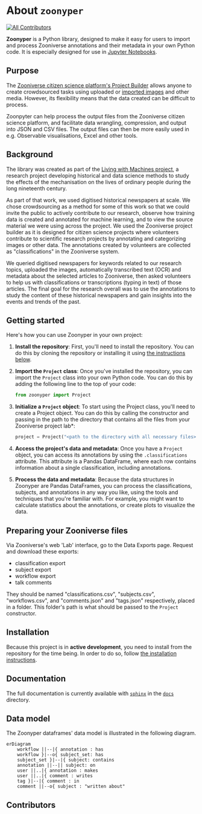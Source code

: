 # About `zoonyper`

[![All Contributors](https://img.shields.io/github/all-contributors/Living-with-machines/zoonyper?color=ee8449&style=flat-square)](#contributors)

**Zoonyper** is a Python library, designed to make it easy for users to import and process Zooniverse annotations and their metadata in your own Python code. It is especially designed for use in [Jupyter Notebooks](https://jupyter.org/).

## Purpose
The [Zooniverse citizen science platform's Project Builder](https://www.zooniverse.org/lab) allows anyone to create crowdsourced tasks using uploaded or [imported images](https://blogs.bl.uk/digital-scholarship/2022/04/importing-images-into-zooniverse-with-a-iiif-manifest-introducing-an-experimental-feature.html) and other media. However, its flexibility means that the data created can be difficult to process.

Zoonpyter can help process the output files from the Zooniverse citizen science platform, and facilitate data wrangling, compression, and output into JSON and CSV files. The output files can then be more easily used in e.g. Observable visualisations, Excel and other tools.

## Background

The library was created as part of the [Living with Machines project](https://livingwithmachines.ac.uk), a research project developing historical and data science methods to study the effects of the mechanisation on the lives of ordinary people during the long nineteenth century. 

As part of that work, we used digitised historical newspapers at scale. We chose crowdsourcing as a method for some of this work so that we could invite the public to actively contribute to our research, observe how training data is created and annotated for machine learning, and to view the source material we were using across the project. We used the Zooniverse project builder as it is designed for citizen science projects where volunteers contribute to scientific research projects by annotating and categorizing images or other data. The annotations created by volunteers are collected as "classifications" in the Zooniverse system.

We queried digitised newspapers for keywords related to our research topics, uploaded the images, automatically transcribed text (OCR) and metadata about the selected articles to Zooniverse, then asked volunteers to help us with classifications or transcriptions (typing in text) of those articles. The final goal for the research overall was to use the annotations to study the content of these historical newspapers and gain insights into the events and trends of the past.

## Getting started

Here's how you can use Zoonyper in your own project:

1. **Install the repository**: First, you'll need to install the repository. You can do this by cloning the repository or installing it using [the instructions below](#installation).

2. **Import the `Project` class**: Once you've installed the repository, you can import the `Project` class into your own Python code. You can do this by adding the following line to the top of your code:

   ```py
   from zoonyper import Project
   ```

3. **Initialize a `Project` object**: To start using the Project class, you'll need to create a Project object. You can do this by calling the constructor and passing in the path to the directory that contains all the files from your Zooniverse project lab\*:

   ```py
   project = Project("<path to the directory with all necessary files>")
   ```

4. **Access the project's data and metadata**: Once you have a `Project` object, you can access its annotations by using the `.classifications` attribute. This attribute is a Pandas DataFrame, where each row contains information about a single classification, including annotations.

5. **Process the data and metadata**: Because the data structures in Zoonyper are Pandas DataFrames, you can process the classifications, subjects, and annotations in any way you like, using the tools and techniques that you're familiar with. For example, you might want to calculate statistics about the annotations, or create plots to visualize the data.

## Preparing your Zooniverse files

Via Zooniverse's web 'Lab' interface, go to the Data Exports page. Request and download these exports:

- classification export
- subject export
- workflow export
- talk comments

They should be named "classifications.csv", "subjects.csv", "workflows.csv", and "comments.json" and "tags.json" respectively, placed in a folder. This folder's path is what should be passed to the `Project` constructor.

## Installation

<!--
Installing through `pip`:

```sh
$ pip install zoonyper
```
-->

Because this project is in **active development**, you need to install from the repository for the time being. In order to do so, follow [the installation instructions](docs/source/getting-started/install.rst).

## Documentation

The full documentation is currently available with [`sphinx`](https://www.sphinx-doc.org/en/master/) in the [`docs`](docs) directory.

## Data model

The Zoonyper dataframes' data model is illustrated in the following diagram.

```mermaid
erDiagram
    workflow ||--|{ annotation : has
    workflow }|--o{ subject_set: has
    subject_set }|--|{ subject: contains
    annotation ||--|| subject: on
    user ||..|{ annotation : makes
    user ||..|{ comment : writes
    tag }|--|{ comment : in
    comment ||--o{ subject : "written about"
```

## Contributors

<!-- ALL-CONTRIBUTORS-LIST:START -->
<!-- prettier-ignore-start -->
<!-- markdownlint-disable -->

<!-- markdownlint-restore -->
<!-- prettier-ignore-end -->

<!-- ALL-CONTRIBUTORS-LIST:END -->
